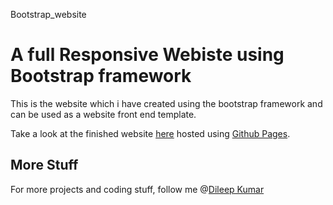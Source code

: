 Bootstrap_website

# A full Responsive Webiste using Bootstrap framework

This is the website which i have created using the bootstrap framework and can be used as a website front end template.

Take a look at the finished website [here](https://dileepkumar9030.github.io/Bootstrap_website/) hosted using [Github Pages](https://pages.github.com/).

## More Stuff
For more projects and coding stuff, follow me @[Dileep Kumar](https://github.com/dileepkumar9030)
